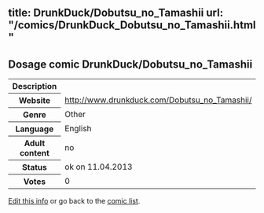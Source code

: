 title: DrunkDuck/Dobutsu_no_Tamashii
url: "/comics/DrunkDuck_Dobutsu_no_Tamashii.html"
---
Dosage comic DrunkDuck/Dobutsu_no_Tamashii
-----------------------------------------

<table class="comicinfo">
<tr>
<th>Description</th><td></td>
</tr>
<tr>
<th>Website</th><td><a href="http://www.drunkduck.com/Dobutsu_no_Tamashii/">http://www.drunkduck.com/Dobutsu_no_Tamashii/</a></td>
</tr>
<tr>
<th>Genre</th><td>Other</td>
</tr>
<tr>
<th>Language</th><td>English</td>
</tr>
<tr>
<th>Adult content</th><td>no</td>
</tr>
<tr>
<th>Status</th><td>ok on 11.04.2013</td>
</tr>
<tr>
<th>Votes</th><td>0</div></td>
</tr>
</table>

[Edit this info](/comics/DrunkDuck_Dobutsu_no_Tamashii_edit.html) or go back to the [comic list](../comic-index.html).
